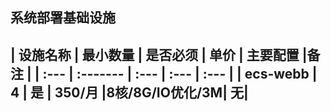 ## 系统部署基础设施

| 设施名称 | 最小数量 | 是否必须 | 单价 | 主要配置  |备注  |
| :---  |   :-------    |    :---   | :---        | :---        |
| ecs-webb   | 4     | 是            | 350/月   |8核/8G/IO优化/3M| 无|
---------------------
